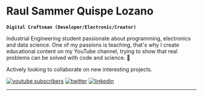 # Raul Sammer Quispe Lozano

**`Digital Craftsman (Developer/Electronic/Creator)`**

Industrial Engineering student passionate about programming, electronics and data science. One of my passions is teaching, that's why I create educational content on my YouTube channel, trying to show that real problems can be solved with code and science. 💚

Actively looking to collaborate on new interesting projects.

   <p align="left">
      <a href="https://www.youtube.com/channel/UCBToQmwBwOdhEHqerVIoQwg?sub_confirmation=1">
         <img alt="youtube subscribers" title="Subscribe to my YouTube channel" src="https://custom-icon-badges.demolab.com/youtube/channel/subscribers/UCBToQmwBwOdhEHqerVIoQwg?color=%23E05D44&label=SUBSCRIBE&logo=video&logoColor=white&style=for-the-badge&labelColor=CE4630"/></a> 
      <a href="https://twitter.com/raulsammer">
         <img alt="twitter" title="follow me on twitter" src="https://custom-icon-badges.demolab.com/twitter/follow/raulsammer?color=236ad3&labelColor=1155ba&style=for-the-badge&logo=twitter-3123&label=Follow&logoColor=white"/></a> 
      <a href="https://www.linkedin.com/in/raulsammer/">
         <img alt="linkedin" title="Know me" src="https://custom-icon-badges.demolab.com/badge/-Check my Linkedin-blue?style=for-the-badge&logoColor=white&logo=repo"/></a>
   </p>
   
---

